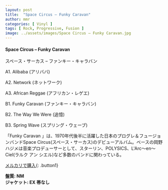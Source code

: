 ```yaml
---
layout: post
title:  "Space Circus – Funky Caravan"
author: mmr
categories: [ Vinyl ]
tags: [ Rock, Progressive, Fusion ]
image: ../assets/images/Space Circus – Funky Caravan.jpg
---
```


#### Space Circus – Funky Caravan

スペース・サーカス – ファンキー・キャラバン

A1. Alibaba (アリババ)

A2. Network (ネットワーク)

A3. African Reggae (アフリカン・レゲエ)

B1. Funky Caravan (ファンキー・キャラバン)

B2. The Way We Were (追憶)

B3. Spring Wave (スプリング・ウェーブ)

「Funky Caravan 」は、1970年代後半に活躍した日本のプログレ＆フュージョンバンドSpace Circus(スペース・サーカス)のデビューアルバム。ベースの岡野 ハジメは音楽プロデューサーとして、スターリン、POLYSICS、L'Arc〜en〜Ciel(ラルク アン シエル)など多数のバンドに関わっている。

[メルカリで購入](https://jp.mercari.com/item/m38259723732){: .button1}

<div class="mt-4 mb-4 d-flex align-items-center">
<strong class="mr-1">盤質: NM</strong>
</div>
<div class="mt-4 mb-4 d-flex align-items-center">
<strong class="mr-1">ジャケット: EX 帯なし</strong>
</div>
